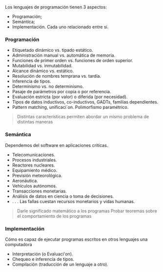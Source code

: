 Los lenguajes de programación tienen 3 aspectos:

+ Programación;
+ Semántica;
+ Implementación.
Cada uno relacionado entre sí.

### Programación
+ Etiquetado dinámico vs. tipado estático.
+  Administración manual vs. automática de memoria.
+  Funciones de primer orden vs. funciones de orden superior.
+  Mutabilidad vs. inmutabilidad.
+  Alcance dinámico vs. estático.
+  Resolución de nombres temprana vs. tardía.
+  Inferencia de tipos.
+  Determinismo vs. no determinismo.
+  Pasaje de parámetros por copia o por referencia.
+  Evaluación estricta (por valor) o diferida (por necesidad).
+  Tipos de datos inductivos, co-inductivos, GADTs, familias dependientes.
+  Pattern matching, unificaci´on. Polimorfismo paramétrico.
>Distintas características permiten abordar un mismo problema de
>distintas maneras

### Semántica

Dependemos del software en aplicaciones criticas.
+ Telecomunicaciones.
+ Procesos industriales.
+ Reactores nucleares.
+ Equipamiento médico.
+ Previsión meteorológica.
+ Aeronáutica.
+ Vehículos autónomos.
+ Transacciones monetarias.
+ Análisis de datos en ciencia o toma de decisiones.
+ . . .
Las fallas cuestan recursos monetarios y vidas humanas.

>Darle significado matemático a los programas
>Probar teoremas sobre el comportamiento de los programas

### Implementación

Cómo es capaz de ejecutar programas escritos en otros lenguajes una computadora
+ Interpretación (o Evaluaci'on).
+ Chequeo e inferencia de tipos.
+ Compilación (traducción de un lenguaje a otro).

